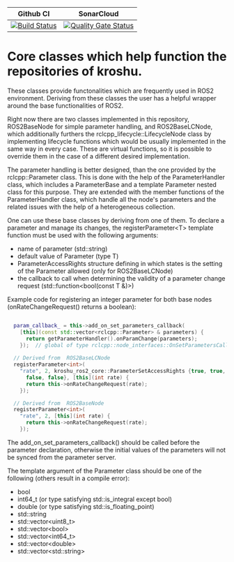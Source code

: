 Github CI | SonarCloud
------------| ---------------
[![Build Status](https://github.com/kroshu/kroshu_ros2_core/workflows/CI/badge.svg?branch=master)](https://github.com/kroshu/kroshu_ros2_core/actions) | [![Quality Gate Status](https://sonarcloud.io/api/project_badges/measure?project=kroshu_kroshu_ros2_core&metric=alert_status)](https://sonarcloud.io/dashboard?id=kroshu_kroshu_ros2_core)

# Core classes which help function the repositories of kroshu.
These classes provide functonalities which are frequently used in ROS2 environment.
Deriving from these classes the user has a helpful wrapper around the base functionalities of ROS2.

Right now there are two classes implemented in this repository, ROS2BaseNode for simple parameter handling, and ROS2BaseLCNode, which additionally furthers the rclcpp_lifecycle::LifecycleNode class by implementing lifecycle functions which would be usually implemented in the same way in every case. These are virtual functions, so it is possible to override them in the case of a different desired implementation.

The parameter handling is better designed, than the one provided by the rclcpp::Parameter class.
This is done with the help of the ParameterHandler class, which includes a ParameterBase and a template Parameter<T> nested class for this purpose. They are extended with the member functions of the ParameterHandler class, which handle all the node's parameters and the related issues with the help of a heterogeneous collection.

One can use these base classes by deriving from one of them.
To declare a parameter and manage its changes, the registerParameter\<T\> template function must be used with the following arguments:
 - name of parameter (std::string)
 - default value of Parameter (type T)
 - ParameterAccessRights structure defining in which states is the setting of the Parameter allowed (only for ROS2BaseLCNode)
 - the callback to call when determining the validity of a parameter change request (std::function<bool(const T &)>)

Example code for registering an integer parameter for both base nodes (onRateChangeRequest() returns a boolean):
```C++

  param_callback_ = this->add_on_set_parameters_callback(
    [this](const std::vector<rclcpp::Parameter> & parameters) {
      return getParameterHandler().onParamChange(parameters);
    });  // global of type rclcpp::node_interfaces::OnSetParametersCallbackHandle::SharedPtr
    
  // Derived from  ROS2BaseLCNode
  registerParameter<int>(
    "rate", 2, kroshu_ros2_core::ParameterSetAccessRights {true, true,
      false, false}, [this](int rate) {
      return this->onRateChangeRequest(rate);
    });

  // Derived from  ROS2BaseNode
  registerParameter<int>(
    "rate", 2, [this](int rate) {
      return this->onRateChangeRequest(rate);
    });
```

The add_on_set_parameters_callback() should be called before the parameter declaration, otherwise the initial values of the parameters will not be synced from the parameter server.

The template argument of the Parameter class should be one of the following (others result in a compile error):
 - bool
 - int64_t (or type satisfying std::is_integral except bool)
 - double (or type satisfying std::is_floating_point)
 - std::string
 - std::vector\<uint8_t\>
 - std::vector\<bool\>
 - std::vector\<int64_t\>
 - std::vector\<double\>
 - std::vector\<std::string\>
